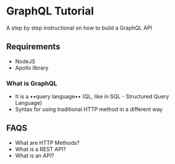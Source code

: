 # GraphQL Tutorial

A step by step instructional on how to build a GraphQL API

## Requirements
- NodeJS
- Apollo library

### What is GraphQL
- It is a ••query language•• (QL, like in SQL - Structured Query Language)
- Syntax for using traditional HTTP method in a different way

## FAQS
- What are HTTP Methods?
- What is a REST API?
- What is an API?